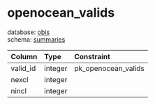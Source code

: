 # openocean_valids
database: [obis](../)  
schema: [summaries](summaries)  

|Column|Type|Constraint|
|:---|:---|:---|
|valid_id|integer|pk_openocean_valids |
|nexcl|integer||
|nincl|integer||
